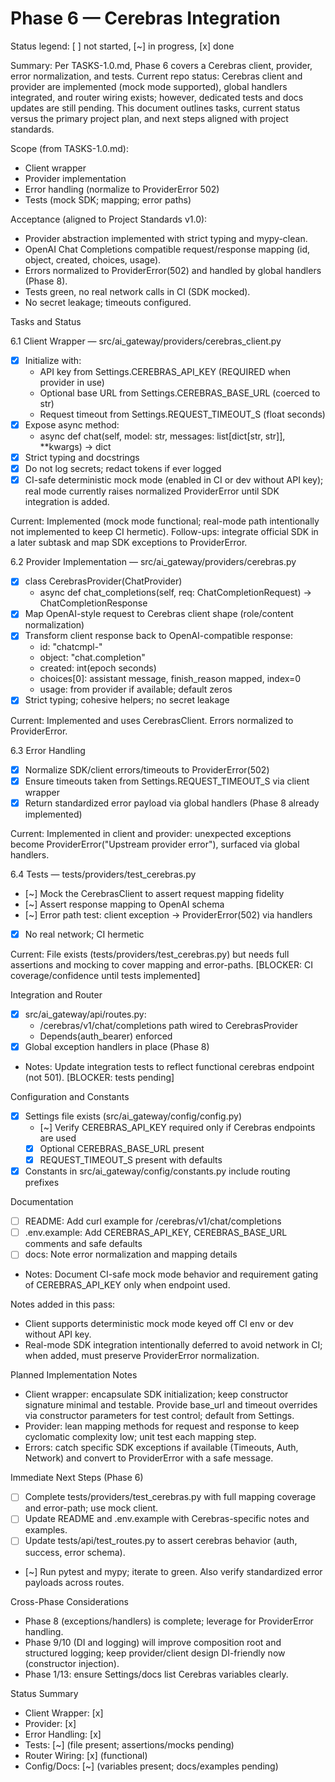 # Phase 6 — Cerebras Integration

Status legend: [ ] not started, [~] in progress, [x] done

Summary:
Per TASKS-1.0.md, Phase 6 covers a Cerebras client, provider, error normalization, and tests. Current repo status: Cerebras client and provider are implemented (mock mode supported), global handlers integrated, and router wiring exists; however, dedicated tests and docs updates are still pending. This document outlines tasks, current status versus the primary project plan, and next steps aligned with project standards.

Scope (from TASKS-1.0.md):
- Client wrapper
- Provider implementation
- Error handling (normalize to ProviderError 502)
- Tests (mock SDK; mapping; error paths)

Acceptance (aligned to Project Standards v1.0):
- Provider abstraction implemented with strict typing and mypy-clean.
- OpenAI Chat Completions compatible request/response mapping (id, object, created, choices, usage).
- Errors normalized to ProviderError(502) and handled by global handlers (Phase 8).
- Tests green, no real network calls in CI (SDK mocked).
- No secret leakage; timeouts configured.

Tasks and Status

6.1 Client Wrapper — src/ai_gateway/providers/cerebras_client.py
- [x] Initialize with:
  - API key from Settings.CEREBRAS_API_KEY (REQUIRED when provider in use)
  - Optional base URL from Settings.CEREBRAS_BASE_URL (coerced to str)
  - Request timeout from Settings.REQUEST_TIMEOUT_S (float seconds)
- [x] Expose async method:
  - async def chat(self, model: str, messages: list[dict[str, str]], **kwargs) -> dict
- [x] Strict typing and docstrings
- [x] Do not log secrets; redact tokens if ever logged
- [x] CI-safe deterministic mock mode (enabled in CI or dev without API key); real mode currently raises normalized ProviderError until SDK integration is added.

Current: Implemented (mock mode functional; real-mode path intentionally not implemented to keep CI hermetic). Follow-ups: integrate official SDK in a later subtask and map SDK exceptions to ProviderError.

6.2 Provider Implementation — src/ai_gateway/providers/cerebras.py
- [x] class CerebrasProvider(ChatProvider)
  - async def chat_completions(self, req: ChatCompletionRequest) -> ChatCompletionResponse
- [x] Map OpenAI-style request to Cerebras client shape (role/content normalization)
- [x] Transform client response back to OpenAI-compatible response:
  - id: "chatcmpl-<uuid>"
  - object: "chat.completion"
  - created: int(epoch seconds)
  - choices[0]: assistant message, finish_reason mapped, index=0
  - usage: from provider if available; default zeros
- [x] Strict typing; cohesive helpers; no secret leakage

Current: Implemented and uses CerebrasClient. Errors normalized to ProviderError.

6.3 Error Handling
- [x] Normalize SDK/client errors/timeouts to ProviderError(502)
- [x] Ensure timeouts taken from Settings.REQUEST_TIMEOUT_S via client wrapper
- [x] Return standardized error payload via global handlers (Phase 8 already implemented)

Current: Implemented in client and provider: unexpected exceptions become ProviderError("Upstream provider error"), surfaced via global handlers.

6.4 Tests — tests/providers/test_cerebras.py
- [~] Mock the CerebrasClient to assert request mapping fidelity
- [~] Assert response mapping to OpenAI schema
- [~] Error path test: client exception → ProviderError(502) via handlers
- [x] No real network; CI hermetic

Current: File exists (tests/providers/test_cerebras.py) but needs full assertions and mocking to cover mapping and error-paths. [BLOCKER: CI coverage/confidence until tests implemented]

Integration and Router
- [x] src/ai_gateway/api/routes.py:
  - /cerebras/v1/chat/completions path wired to CerebrasProvider
  - Depends(auth_bearer) enforced
- [x] Global exception handlers in place (Phase 8)
- Notes: Update integration tests to reflect functional cerebras endpoint (not 501). [BLOCKER: tests pending]

Configuration and Constants
- [x] Settings file exists (src/ai_gateway/config/config.py)
  - [~] Verify CEREBRAS_API_KEY required only if Cerebras endpoints are used
  - [x] Optional CEREBRAS_BASE_URL present
  - [x] REQUEST_TIMEOUT_S present with defaults
- [x] Constants in src/ai_gateway/config/constants.py include routing prefixes

Documentation
- [ ] README: Add curl example for /cerebras/v1/chat/completions
- [ ] .env.example: Add CEREBRAS_API_KEY, CEREBRAS_BASE_URL comments and safe defaults
- [ ] docs: Note error normalization and mapping details
- Notes: Document CI-safe mock mode behavior and requirement gating of CEREBRAS_API_KEY only when endpoint used.

Notes added in this pass:
- Client supports deterministic mock mode keyed off CI env or dev without API key.
- Real-mode SDK integration intentionally deferred to avoid network in CI; when added, must preserve ProviderError normalization.

Planned Implementation Notes
- Client wrapper: encapsulate SDK initialization; keep constructor signature minimal and testable. Provide base_url and timeout overrides via constructor parameters for test control; default from Settings.
- Provider: lean mapping methods for request and response to keep cyclomatic complexity low; unit test each mapping step.
- Errors: catch specific SDK exceptions if available (Timeouts, Auth, Network) and convert to ProviderError with a safe message.

Immediate Next Steps (Phase 6)
- [ ] Complete tests/providers/test_cerebras.py with full mapping coverage and error-path; use mock client.
- [ ] Update README and .env.example with Cerebras-specific notes and examples.
- [ ] Update tests/api/test_routes.py to assert cerebras behavior (auth, success, error schema).
- [~] Run pytest and mypy; iterate to green. Also verify standardized error payloads across routes.

Cross-Phase Considerations
- Phase 8 (exceptions/handlers) is complete; leverage for ProviderError handling.
- Phase 9/10 (DI and logging) will improve composition root and structured logging; keep provider/client design DI-friendly now (constructor injection).
- Phase 1/13: ensure Settings/docs list Cerebras variables clearly.

Status Summary
- Client Wrapper: [x]
- Provider: [x]
- Error Handling: [x]
- Tests: [~] (file present; assertions/mocks pending)
- Router Wiring: [x] (functional)
- Config/Docs: [~] (variables present; docs/examples pending)

